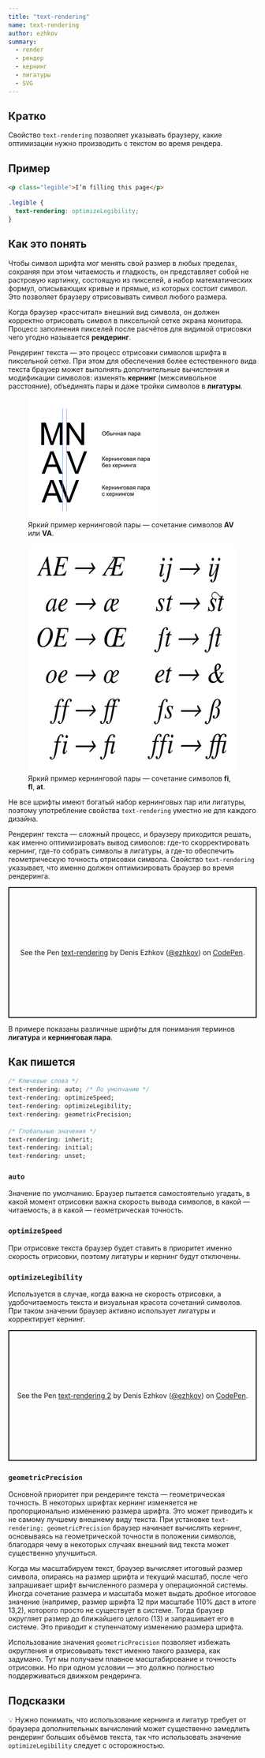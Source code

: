 ```yaml
---
title: "text-rendering"
name: text-rendering
author: ezhkov
summary:
  - render
  - рендер
  - кернинг
  - лигатуры
  - SVG
---
```


## Кратко

Свойство `text-rendering` позволяет указывать браузеру, какие оптимизации нужно производить с текстом во время рендера.

## Пример

```html
<p class="legible">I’m filling this page</p>
```

```css
.legible {
  text-rendering: optimizeLegibility;
}
```

## Как это понять

Чтобы символ шрифта мог менять свой размер в любых пределах, сохраняя при этом читаемость и гладкость, он представляет собой не растровую картинку, состоящую из пикселей, а набор математических формул, описывающих кривые и прямые, из которых состоит символ. Это позволяет браузеру отрисовывать символ любого размера.

Когда браузер «рассчитал» внешний вид символа, он должен корректно отрисовать символ в пиксельной сетке экрана монитора. Процесс заполнения пикселей после расчётов для видимой отрисовки чего угодно называется **рендеринг**.

Рендеринг текста — это процесс отрисовки символов шрифта в пиксельной сетке. При этом для обеспечения более естественного вида текста браузер может выполнять дополнительные вычисления и модификации символов: изменять **кернинг** (межсимвольное расстояние), объединять пары и даже тройки символов в **лигатуры**.

<figure>
  <img src="images/kerning.png" width="260" height="247" alt="Пример кернинговых пар">
  <figcaption>
    Яркий пример кернинговой пары — сочетание символов <strong>AV</strong> или <strong>VA</strong>.
  </figcaption>
</figure>

<figure>
  <img src="images/ligatures.png" width="500" height="463" alt="Пример лигатур">
  <figcaption>
    Яркий пример кернинговой пары — сочетание символов <strong>fi</strong>, <strong>fl</strong>, <strong>at</strong>.
  </figcaption>
</figure>

Не все шрифты имеют богатый набор кернинговых пар или лигатуры, поэтому употребление свойства `text-rendering` уместно не для каждого дизайна.

Рендеринг текста — сложный процесс, и браузеру приходится решать, как именно оптимизировать вывод символов: где-то скорректировать кернинг, где-то собрать символы в лигатуры, а где-то обеспечить геометрическую точность отрисовки символа. Свойство `text-rendering` указывает, что именно должен оптимизировать браузер во время рендеринга.

<p class="codepen" data-height="265" data-theme-id="dark" data-default-tab="css,result" data-user="ezhkov" data-slug-hash="OJRzYjL" style="height: 265px; box-sizing: border-box; display: flex; align-items: center; justify-content: center; border: 2px solid; margin: 1em 0; padding: 1em;" data-pen-title="text-rendering">
  <span>See the Pen <a href="https://codepen.io/ezhkov/pen/OJRzYjL">
  text-rendering</a> by Denis Ezhkov (<a href="https://codepen.io/ezhkov">@ezhkov</a>)
  on <a href="https://codepen.io">CodePen</a>.</span>
</p>

В примере показаны различные шрифты для понимания терминов **лигатура** и **кернинговая пара**.

## Как пишется

```css
/* Ключевые слова */
text-rendering: auto; /* По умолчанию */
text-rendering: optimizeSpeed;
text-rendering: optimizeLegibility;
text-rendering: geometricPrecision;

/* Глобальные значения */
text-rendering: inherit;
text-rendering: initial;
text-rendering: unset;
```

### `auto`

Значение по умолчанию. Браузер пытается самостоятельно угадать, в какой момент отрисовки важна скорость вывода символов, в какой — читаемость, а в какой — геометрическая точность.

### `optimizeSpeed`

При отрисовке текста браузер будет ставить в приоритет именно скорость отрисовки, поэтому лигатуры и кернинг будут отключены.

### `optimizeLegibility`

Используется в случае, когда важна не скорость отрисовки, а удобочитаемость текста и визуальная красота сочетаний символов. При таком значении браузер активно использует лигатуры и корректирует кернинг.

<p class="codepen" data-height="265" data-theme-id="dark" data-default-tab="css,result" data-user="ezhkov" data-slug-hash="abmErGG" style="height: 265px; box-sizing: border-box; display: flex; align-items: center; justify-content: center; border: 2px solid; margin: 1em 0; padding: 1em;" data-pen-title="text-rendering 2">
  <span>See the Pen <a href="https://codepen.io/ezhkov/pen/abmErGG">
  text-rendering 2</a> by Denis Ezhkov (<a href="https://codepen.io/ezhkov">@ezhkov</a>)
  on <a href="https://codepen.io">CodePen</a>.</span>
</p>
<script async src="https://cpwebassets.codepen.io/assets/embed/ei.js"></script>

### `geometricPrecision`

Основной приоритет при рендеринге текста — геометрическая точность. В некоторых шрифтах кернинг изменяется не пропорционально изменению размера шрифта. Это может приводить к не самому лучшему внешнему виду текста. При установке `text-rendering: geometricPrecision` браузер начинает вычислять кернинг, основываясь на геометрической точности в положении символов, благодаря чему в некоторых случаях внешний вид текста может существенно улучшиться.

Когда мы масштабируем текст, браузер вычисляет итоговый размер символа, опираясь на размер шрифта и текущий масштаб, после чего запрашивает шрифт вычисленного размера у операционной системы. Иногда сочетание размера и масштаба может выдать дробное итоговое значение (например, размер шрифта 12 при масштабе 110% даст в итоге 13,2), которого просто не существует в системе. Тогда браузер округляет размер до ближайшего целого (13) и запрашивает его в системе. Это приводит к ступенчатому изменению размера шрифта.

Использование значения `geometricPrecision` позволяет избежать округления и отрисовывать текст именно такого размера, как задумано. Тут мы получаем плавное масштабирование и точность отрисовки. Но при одном условии — это должно полностью поддерживаться движком рендеринга.

## Подсказки

💡 Нужно понимать, что использование кернинга и лигатур требует от браузера дополнительных вычислений может существенно замедлить рендеринг больших объёмов текста, так что использовать значение `optimizeLegibility` следует с осторожностью.
